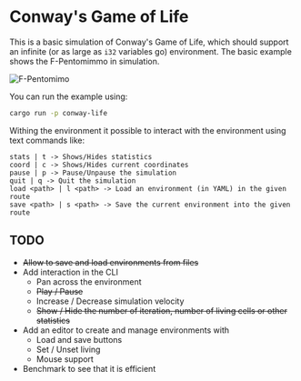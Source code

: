 # Conway's Game of Life
This is a basic simulation of Conway's Game of Life, which should support an infinite (or as large as `i32` variables go)
environment. The basic example shows the F-Pentomimmo in simulation.

![F-Pentomimo](https://pi.math.cornell.edu/~lipa/mec/f.png)

You can run the example using:
```bash
cargo run -p conway-life
```

Withing the environment it possible to interact with the environment using text commands like:

```
stats | t -> Shows/Hides statistics
coord | c -> Shows/Hides current coordinates
pause | p -> Pause/Unpause the simulation
quit | q -> Quit the simulation
load <path> | l <path> -> Load an environment (in YAML) in the given route
save <path> | s <path> -> Save the current environment into the given route
```

## TODO

- ~~Allow to save and load environments from files~~
- Add interaction in the CLI
  - Pan across the environment
  - ~~Play / Pause~~
  - Increase / Decrease simulation velocity
  - ~~Show / Hide the number of iteration, number of living cells or other statistics~~
- Add an editor to create and manage environments with
  - Load and save buttons
  - Set / Unset living
  - Mouse support
- Benchmark to see that it is efficient